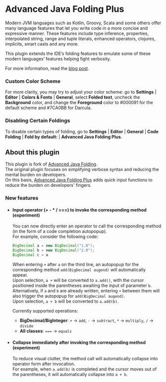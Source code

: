 # Advanced Java Folding Plus

Modern JVM languages such as Kotlin, Groovy, Scala and some others offer many language features that let you
write code in a more concise and expressive manner. These features include type inference, properties,
interpolated string, range and tuple literals, enhanced operators, clojures, implicits, smart casts and any more.

This plugin extends the IDE’s folding features to emulate some of these modern languages’ features helping
fight verbosity.

For more information, read the [blog post](https://medium.com/@andrey_cheptsov/making-java-code-easier-to-read-without-changing-it-adeebd5c36de).

### Custom Color Scheme

For more clarity, you may try to adjust your color scheme: go to **Settings** | **Editor** |
**Colors &amp; Fonts** | **General**, select **Folded text**, uncheck the **Background** color, and change the
**Foreground** color to #000091 for the default scheme and #7CA0BB for Darcula.

### Disabling Certain Foldings

To disable certain types of folding, go to **Settings** | **Editor** |
**General** | **Code Folding** | **Fold by default:** | **Advanced Java Folding Plus**.

## About this plugin

This plugin is fork of [Advanced Java Folding](https://github.com/cheptsov/AdvancedExpressionFolding).  
The original plugin focuses on simplifying verbose syntax and reducing the mental burden on developers.  
On this basis, [Advanced Java Folding Plus](https://github.com/tzengshinfu/AdvancedExpressionFolding) adds quick input functions to reduce the burden on developers' fingers.

### New features

- #### Input operator (+ - * / ===) to invoke the corresponding method (experiment)

    You can now directly enter an operator to call the corresponding method (in the form of a code completion autopopup).  
    For example, consider the following code:  
    ```Java
    BigDecimal a = new BigDecimal("1.0");
    BigDecimal b = new BigDecimal("2.0");
    BigDecimal c = a
    ```
    When entering `+` after `a` on the third line, an autopopup for the corresponding method `add(BigDecimal augend)` will automatically appear.  
    Upon selection, `a +` will be converted to `a.add()`, with the cursor positioned inside the parentheses awaiting the input of parameter `b`.  
    Alternatively, if `a` and `b` are already written, entering `+` between them will also trigger the autopopup for `add(BigDecimal augend)`.  
    Upon selection, `a + b` will be converted to `a.add(b)`.  

    Currently supported operations:  
    - **BigDecimal/BigInteger**: `+` → `add`, `-` → `subtract`, `*` → `multiply`, `/` → `divide`  
    - **All classes**: `===` → `equals`

- #### Collapse immediately after invoking the corresponding method (experiment)

    To reduce visual clutter, the method call will automatically collapse into operator form after invocation.  
    For example, when `a.add(b)` is completed and the cursor moves out of the parentheses, it will automatically collapse into `a + b`.
